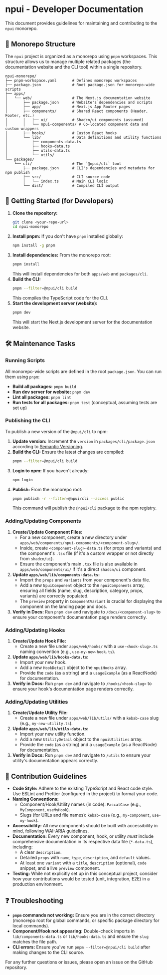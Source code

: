# npui - Developer Documentation

This document provides guidelines for maintaining and contributing to the `npui` monorepo.

## 📁 Monorepo Structure

The `npui` project is organized as a monorepo using `pnpm` workspaces. This structure allows us to manage multiple related packages (the documentation website and the CLI tool) within a single repository.

```
npui-monorepo/
├── pnpm-workspace.yaml       # Defines monorepo workspaces
├── package.json              # Root package.json for monorepo-wide scripts
├── apps/
│   └── web/                  # The Next.js documentation website
│       ├── package.json      # Website's dependencies and scripts
│       ├── app/              # Next.js App Router pages
│       ├── components/       # Shared React components (Header, Footer, etc.)
│       │   ├── ui/           # Shadcn/ui components (assumed)
│       │   └── npui-components/ # Co-located component data and custom wrappers
│       ├── hooks/            # Custom React hooks
│       └── lib/              # Data definitions and utility functions
│           ├── components-data.ts
│           ├── hooks-data.ts
│           ├── utils-data.ts
│           └── utils/
└── packages/
    └── cli/                  # The `@npui/cli` tool
        ├── package.json      # CLI's dependencies and metadata for npm publish
        ├── src/              # CLI source code
        │   └── index.ts      # Main CLI logic
        └── dist/             # Compiled CLI output
```

## 🚀 Getting Started (for Developers)

1.  **Clone the repository:**
    ```bash
    git clone <your-repo-url>
    cd npui-monorepo
    ```
2.  **Install pnpm:** If you don't have `pnpm` installed globally:
    ```bash
    npm install -g pnpm
    ```
3.  **Install dependencies:** From the monorepo root:
    ```bash
    pnpm install
    ```
    This will install dependencies for both `apps/web` and `packages/cli`.
4.  **Build the CLI:**
    ```bash
    pnpm --filter=@npui/cli build
    ```
    This compiles the TypeScript code for the CLI.
5.  **Start the development server (website):**
    ```bash
    pnpm dev
    ```
    This will start the Next.js development server for the documentation website.

## 🛠️ Maintenance Tasks

### Running Scripts

All monorepo-wide scripts are defined in the root `package.json`. You can run them using `pnpm`:

*   **Build all packages:** `pnpm build`
*   **Run dev server for website:** `pnpm dev`
*   **Lint all packages:** `pnpm lint`
*   **Run tests for all packages:** `pnpm test` (conceptual, assuming tests are set up)

### Publishing the CLI

To publish a new version of the `@npui/cli` to npm:

1.  **Update version:** Increment the `version` in `packages/cli/package.json` according to [Semantic Versioning](https://semver.org/).
2.  **Build the CLI:** Ensure the latest changes are compiled:
    ```bash
    pnpm --filter=@npui/cli build
    ```
3.  **Login to npm:** If you haven't already:
    ```bash
    npm login
    ```
4.  **Publish:** From the monorepo root:
    ```bash
    pnpm publish -r --filter=@npui/cli --access public
    ```
    This command will publish the `@npui/cli` package to the npm registry.

### Adding/Updating Components

1.  **Create/Update Component Files:**
    *   For a new component, create a new directory under `apps/web/components/npui-components/<component-slug>/`.
    *   Inside, create `<component-slug>-data.ts` (for props and variants) and the component's `.tsx` file (if it's a custom wrapper or not directly from `shadcn/ui`).
    *   Ensure the component's main `.tsx` file is also available in `apps/web/components/ui/` if it's a direct `shadcn/ui` component.
2.  **Update `apps/web/lib/components-data.ts`:**
    *   Import the `props` and `variants` from your component's data file.
    *   Add a new `NpuiComponent` object to the `npuiComponents` array, ensuring all fields (name, slug, description, category, props, variants) are correctly populated.
    *   The `preview` property in `ComponentVariant` is crucial for displaying the component on the landing page and docs.
3.  **Verify in Docs:** Run `pnpm dev` and navigate to `/docs/<component-slug>` to ensure your component's documentation page renders correctly.

### Adding/Updating Hooks

1.  **Create/Update Hook File:**
    *   Create a new file under `apps/web/hooks/` with a `use-<hook-slug>.ts` naming convention (e.g., `use-my-new-hook.ts`).
2.  **Update `apps/web/lib/hooks-data.ts`:**
    *   Import your new hook.
    *   Add a new `HookDetail` object to the `npuiHooks` array.
    *   Provide the `code` (as a string) and a `usageExample` (as a ReactNode) for documentation.
3.  **Verify in Docs:** Run `pnpm dev` and navigate to `/hooks/<hook-slug>` to ensure your hook's documentation page renders correctly.

### Adding/Updating Utilities

1.  **Create/Update Utility File:**
    *   Create a new file under `apps/web/lib/utils/` with a `kebab-case` slug (e.g., `my-new-utility.ts`).
2.  **Update `apps/web/lib/utils-data.ts`:**
    *   Import your new utility function.
    *   Add a new `UtilityDetail` object to the `npuiUtilities` array.
    *   Provide the `code` (as a string) and a `usageExample` (as a ReactNode) for documentation.
3.  **Verify in Docs:** Run `pnpm dev` and navigate to `/utils` to ensure your utility's documentation appears correctly.

## 🤝 Contribution Guidelines

*   **Code Style:** Adhere to the existing TypeScript and React code style. Use ESLint and Prettier (configured in the project) to format your code.
*   **Naming Conventions:**
    *   Component/Hook/Utility names (in code): `PascalCase` (e.g., `MyComponent`, `useMyHook`).
    *   Slugs (for URLs and file names): `kebab-case` (e.g., `my-component`, `use-my-hook`).
*   **Accessibility:** All new components should be built with accessibility in mind, following WAI-ARIA guidelines.
*   **Documentation:** Every new component, hook, or utility *must* include comprehensive documentation in its respective data file (`*-data.ts`), including:
    *   A clear `description`.
    *   Detailed `props` with `name`, `type`, `description`, and `default` values.
    *   At least one `variant` with a `title`, `description` (optional), `code` snippet, and a live `preview` component.
*   **Testing:** While not explicitly set up in this conceptual project, consider how your contributions would be tested (unit, integration, E2E) in a production environment.

## ❓ Troubleshooting

*   **`pnpm` commands not working:** Ensure you are in the correct directory (monorepo root for global commands, or specific package directory for local commands).
*   **Component/Hook not appearing:** Double-check imports in `lib/components-data.ts` or `lib/hooks-data.ts` and ensure the `slug` matches the file path.
*   **CLI errors:** Ensure you've run `pnpm --filter=@npui/cli build` after making changes to the CLI source.

For any further questions or issues, please open an issue on the GitHub repository.
